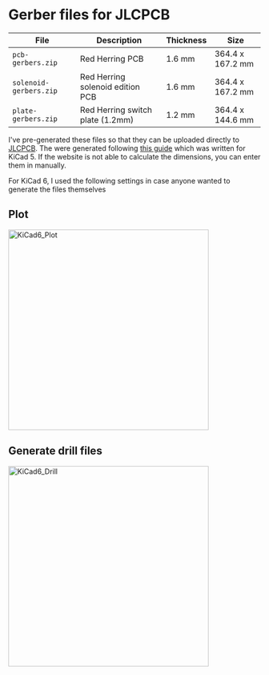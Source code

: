 # Gerber files for JLCPCB

| File | Description | Thickness | Size
| ---- | ----------- | --------- | ----
| `pcb-gerbers.zip`  | Red Herring PCB | 1.6 mm | 364.4 x 167.2 mm
| `solenoid-gerbers.zip` | Red Herring solenoid edition PCB | 1.6 mm | 364.4 x 167.2 mm
| `plate-gerbers.zip` | Red Herring switch plate (1.2mm) | 1.2 mm | 364.4 x 144.6 mm

I've pre-generated these files so that they can be uploaded directly to [JLCPCB](https://jlcpcb.com).  The were generated following [this guide](https://support.jlcpcb.com/article/149-how-to-generate-gerber-and-drill-files-in-kicad) which was written for KiCad 5.  If the website is not able to calculate the dimensions, you can enter them in manually.

For KiCad 6, I used the following settings in case anyone wanted to generate the files themselves

## Plot
<img width="400" alt="KiCad6_Plot" src="https://user-images.githubusercontent.com/800930/160165039-224cf822-faa5-46a0-ac04-ec833bd2327c.png">

## Generate drill files
<img width="400" alt="KiCad6_Drill" src="https://user-images.githubusercontent.com/800930/160165116-90bfb000-fe85-4636-aafe-0d3caa876871.png">